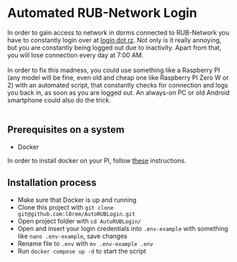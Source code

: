 # Automated RUB-Network Login 
In order to gain access to network in dorms connected to RUB-Network you have to constantly login over at
[login dot rz](https://login.ruhr-uni-bochum.de/cgi-bin/start). Not only is it really annoying, but you are
constantly being logged out due to inactivity. Apart from that, you will lose connection every day at 7:00 AM.
<br>
<br>
In order to fix this madness, you could use something like a Raspberry PI (any model will be fine, even old and
cheap one like Raspberry PI Zero W or 2) with an automated script, that constantly checks for connection and logs
you back in, as soon as you are logged out. An always-on PC or old Android smartphone could also do the trick.
<br>
<br>
## Prerequisites on a system
 - Docker

In order to install docker on your PI, follow [these](https://www.simplilearn.com/tutorials/docker-tutorial/raspberry-pi-docker)
instructions.

## Installation process
 - Make sure that Docker is up and running
 - Clone this project with `git clone git@github.com:l0rem/AutoRUBLogin.git`
 - Open project folder with `cd AutoRUBLogin/`
 - Open and insert your login credentials into `.env-example` with something like `nano .env-example`, save changes
 - Rename file to `.env` with `mv .env-example .env`
 - Run `docker compose up -d` to start the script